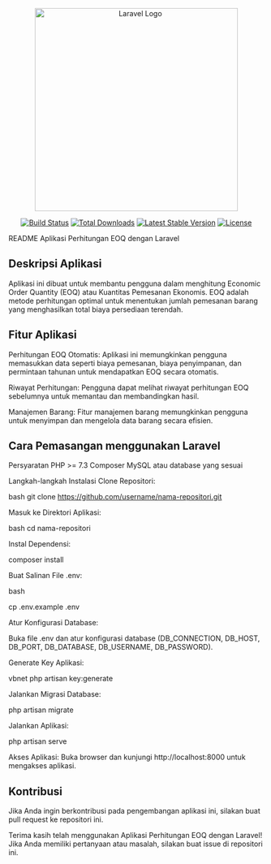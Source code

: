<p align="center"><a href="https://laravel.com" target="_blank"><img src="https://raw.githubusercontent.com/laravel/art/master/logo-lockup/5%20SVG/2%20CMYK/1%20Full%20Color/laravel-logolockup-cmyk-red.svg" width="400" alt="Laravel Logo"></a></p>

<p align="center">
<a href="https://github.com/laravel/framework/actions"><img src="https://github.com/laravel/framework/workflows/tests/badge.svg" alt="Build Status"></a>
<a href="https://packagist.org/packages/laravel/framework"><img src="https://img.shields.io/packagist/dt/laravel/framework" alt="Total Downloads"></a>
<a href="https://packagist.org/packages/laravel/framework"><img src="https://img.shields.io/packagist/v/laravel/framework" alt="Latest Stable Version"></a>
<a href="https://packagist.org/packages/laravel/framework"><img src="https://img.shields.io/packagist/l/laravel/framework" alt="License"></a>
</p>

<!-- ## About Laravel

Laravel is a web application framework with expressive, elegant syntax. We believe development must be an enjoyable and creative experience to be truly fulfilling. Laravel takes the pain out of development by easing common tasks used in many web projects, such as:

- [Simple, fast routing engine](https://laravel.com/docs/routing).
- [Powerful dependency injection container](https://laravel.com/docs/container).
- Multiple back-ends for [session](https://laravel.com/docs/session) and [cache](https://laravel.com/docs/cache) storage.
- Expressive, intuitive [database ORM](https://laravel.com/docs/eloquent).
- Database agnostic [schema migrations](https://laravel.com/docs/migrations).
- [Robust background job processing](https://laravel.com/docs/queues).
- [Real-time event broadcasting](https://laravel.com/docs/broadcasting).

Laravel is accessible, powerful, and provides tools required for large, robust applications.

## Learning Laravel

Laravel has the most extensive and thorough [documentation](https://laravel.com/docs) and video tutorial library of all modern web application frameworks, making it a breeze to get started with the framework.

You may also try the [Laravel Bootcamp](https://bootcamp.laravel.com), where you will be guided through building a modern Laravel application from scratch.

If you don't feel like reading, [Laracasts](https://laracasts.com) can help. Laracasts contains over 2000 video tutorials on a range of topics including Laravel, modern PHP, unit testing, and JavaScript. Boost your skills by digging into our comprehensive video library.

## Laravel Sponsors

We would like to extend our thanks to the following sponsors for funding Laravel development. If you are interested in becoming a sponsor, please visit the [Laravel Partners program](https://partners.laravel.com).

### Premium Partners

- **[Vehikl](https://vehikl.com/)**
- **[Tighten Co.](https://tighten.co)**
- **[WebReinvent](https://webreinvent.com/)**
- **[Kirschbaum Development Group](https://kirschbaumdevelopment.com)**
- **[64 Robots](https://64robots.com)**
- **[Curotec](https://www.curotec.com/services/technologies/laravel/)**
- **[Cyber-Duck](https://cyber-duck.co.uk)**
- **[DevSquad](https://devsquad.com/hire-laravel-developers)**
- **[Jump24](https://jump24.co.uk)**
- **[Redberry](https://redberry.international/laravel/)**
- **[Active Logic](https://activelogic.com)**
- **[byte5](https://byte5.de)**
- **[OP.GG](https://op.gg)**

## Contributing

Thank you for considering contributing to the Laravel framework! The contribution guide can be found in the [Laravel documentation](https://laravel.com/docs/contributions).

## Code of Conduct

In order to ensure that the Laravel community is welcoming to all, please review and abide by the [Code of Conduct](https://laravel.com/docs/contributions#code-of-conduct).

## Security Vulnerabilities

If you discover a security vulnerability within Laravel, please send an e-mail to Taylor Otwell via [taylor@laravel.com](mailto:taylor@laravel.com). All security vulnerabilities will be promptly addressed.

## License

The Laravel framework is open-sourced software licensed under the [MIT license](https://opensource.org/licenses/MIT). -->

README Aplikasi Perhitungan EOQ dengan Laravel

## Deskripsi Aplikasi
Aplikasi ini dibuat untuk membantu pengguna dalam menghitung Economic Order Quantity (EOQ) atau Kuantitas Pemesanan Ekonomis. EOQ adalah metode perhitungan optimal untuk menentukan jumlah pemesanan barang yang menghasilkan total biaya persediaan terendah.

## Fitur Aplikasi
Perhitungan EOQ Otomatis: Aplikasi ini memungkinkan pengguna memasukkan data seperti biaya pemesanan, biaya penyimpanan, dan permintaan tahunan untuk mendapatkan EOQ secara otomatis.

Riwayat Perhitungan: Pengguna dapat melihat riwayat perhitungan EOQ sebelumnya untuk memantau dan membandingkan hasil.

Manajemen Barang: Fitur manajemen barang memungkinkan pengguna untuk menyimpan dan mengelola data barang secara efisien.

## Cara Pemasangan menggunakan Laravel
Persyaratan
PHP >= 7.3
Composer
MySQL atau database yang sesuai

Langkah-langkah Instalasi
Clone Repositori:

bash
git clone https://github.com/username/nama-repositori.git


Masuk ke Direktori Aplikasi:

bash
cd nama-repositori

Instal Dependensi:

composer install

Buat Salinan File .env:

bash

cp .env.example .env

Atur Konfigurasi Database:

Buka file .env dan atur konfigurasi database (DB_CONNECTION, DB_HOST, DB_PORT, DB_DATABASE, DB_USERNAME, DB_PASSWORD).

Generate Key Aplikasi:

vbnet
php artisan key:generate

Jalankan Migrasi Database:


php artisan migrate

Jalankan Aplikasi:


php artisan serve

Akses Aplikasi:
Buka browser dan kunjungi http://localhost:8000 untuk mengakses aplikasi.

## Kontribusi
Jika Anda ingin berkontribusi pada pengembangan aplikasi ini, silakan buat pull request ke repositori ini.

Terima kasih telah menggunakan Aplikasi Perhitungan EOQ dengan Laravel! Jika Anda memiliki pertanyaan atau masalah, silakan buat issue di repositori ini.